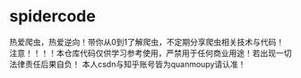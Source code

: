 # spidercode
热爱爬虫，热爱逆向！带你从0到1了解爬虫，不定期分享爬虫相关技术与代码！
注意！！！！本仓库代码仅供学习参考使用，严禁用于任何商业用途！若出现一切法律责任后果自负！
本人csdn与知乎账号皆为quanmoupy请认准！
